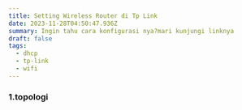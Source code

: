 ```yaml
---
title: Setting Wireless Router di Tp Link
date: 2023-11-28T04:50:47.936Z
summary: Ingin tahu cara konfigurasi nya?mari kunjungi linknya
draft: false
tags:
  - dhcp
  - tp-link
  - wifi
---
```

### 1.topologi